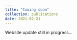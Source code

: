 ```yaml
---
title: "Coming soon"
collection: publications
date: 2021-02-21
---
```


Website update still in progress...
